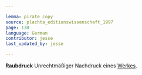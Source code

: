 ```yaml
---

lemma: pirate copy
source: plachta_editionswissenschaft_1997
page: 138
language: German
contributor: jesse
last_updated_by: jesse

---
```

**Raubdruck** Unrechtmäßiger Nachdruck eines [Werkes](work.html).
